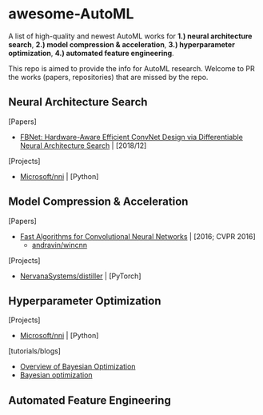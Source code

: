 # awesome-AutoML
A list of high-quality and newest AutoML works for **1.) neural architecture search**, **2.) model compression & acceleration**, **3.) hyperparameter optimization**, **4.) automated feature engineering**.  

This repo is aimed to provide the info for AutoML research. Welcome to PR the works (papers, repositories) that are missed by the repo.

## Neural Architecture Search
[Papers]
- [FBNet: Hardware-Aware Efficient ConvNet Design via Differentiable Neural Architecture Search](https://arxiv.org/pdf/1812.03443.pdf) | [2018/12]

[Projects]
- [Microsoft/nni](https://github.com/Microsoft/nni) | [Python]

## Model Compression & Acceleration
[Papers]
- [Fast Algorithms for Convolutional Neural Networks](https://www.cv-foundation.org/openaccess/content_cvpr_2016/papers/Lavin_Fast_Algorithms_for_CVPR_2016_paper.pdf) | [2016; CVPR 2016]
  + [andravin/wincnn](https://github.com/andravin/wincnn)

[Projects]
- [NervanaSystems/distiller](https://github.com/NervanaSystems/distiller/) | [PyTorch]

## Hyperparameter Optimization

[Projects]
- [Microsoft/nni](https://github.com/Microsoft/nni) | [Python]

[tutorials/blogs]
- [Overview of Bayesian Optimization](https://soubhikbarari.github.io/blog/2016/09/14/overview-of-bayesian-optimization)
- [Bayesian optimization](http://krasserm.github.io/2018/03/21/bayesian-optimization/)

## Automated Feature Engineering

